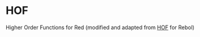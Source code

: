 # HOF
Higher Order Functions for Red (modified and adapted from [HOF](http://www.rebol.org/view-script.r?script=hof.r) for Rebol)
